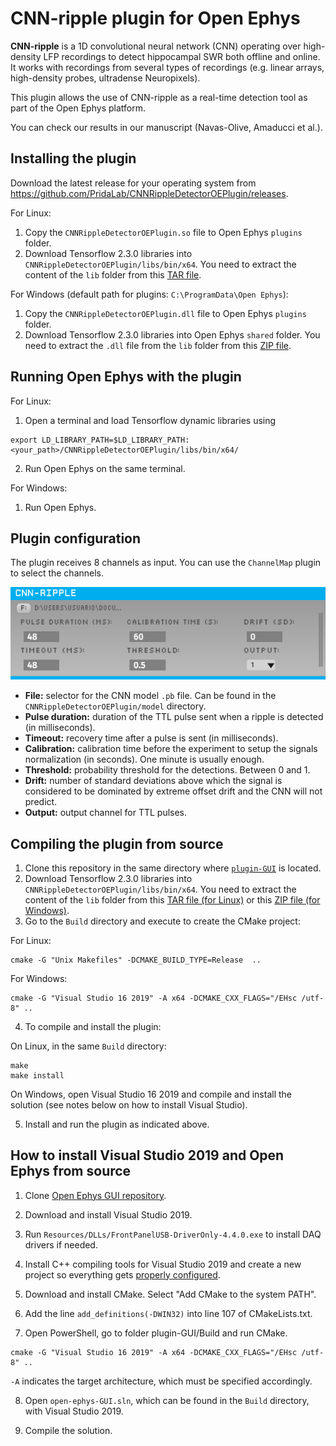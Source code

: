 # CNN-ripple plugin for Open Ephys

**CNN-ripple** is a 1D convolutional neural network (CNN) operating over high-density LFP recordings to detect hippocampal SWR both offline and online. It works with recordings from several types of recordings (e.g. linear arrays, high-density probes, ultradense Neuropixels).

This plugin allows the use of CNN-ripple as a real-time detection tool as part of the Open Ephys platform.

You can check our results in our manuscript (Navas-Olive, Amaducci et al.).

## Installing the plugin

Download the latest release for your operating system from https://github.com/PridaLab/CNNRippleDetectorOEPlugin/releases.

For Linux:
1. Copy the `CNNRippleDetectorOEPlugin.so` file to Open Ephys `plugins` folder.
2. Download Tensorflow 2.3.0 libraries into `CNNRippleDetectorOEPlugin/libs/bin/x64`. You need to extract the content of the `lib` folder from this [TAR file](https://storage.googleapis.com/tensorflow/libtensorflow/libtensorflow-cpu-linux-x86_64-2.3.0.tar.gz).

For Windows (default path for plugins: `C:\ProgramData\Open Ephys`):
1. Copy the `CNNRippleDetectorOEPlugin.dll` file to Open Ephys `plugins` folder.
2. Download Tensorflow 2.3.0 libraries into Open Ephys `shared` folder. You need to extract the `.dll` file from the `lib` folder from this [ZIP file](https://storage.googleapis.com/tensorflow/libtensorflow/libtensorflow-cpu-windows-x86_64-2.3.0.zip).


## Running Open Ephys with the plugin

For Linux:
1. Open a terminal and load Tensorflow dynamic libraries using
```
export LD_LIBRARY_PATH=$LD_LIBRARY_PATH:<your_path>/CNNRippleDetectorOEPlugin/libs/bin/x64/
```
2. Run Open Ephys on the same terminal.


For Windows:
1. Run Open Ephys.


## Plugin configuration
The plugin receives 8 channels as input. You can use the `ChannelMap` plugin to select the channels.

![CNN-ripple](cnn-ripple-plugin.png)
- **File:** selector for the CNN model `.pb` file. Can be found in the `CNNRippleDetectorOEPlugin/model` directory.
- **Pulse duration:** duration of the TTL pulse sent when a ripple is detected (in milliseconds).
- **Timeout:** recovery time after a pulse is sent (in milliseconds).
- **Calibration:** calibration time before the experiment to setup the signals normalization (in seconds). One minute is usually enough.
- **Threshold:** probability threshold for the detections. Between 0 and 1.
- **Drift:** number of standard deviations above which the signal is considered to be dominated by extreme offset drift and the CNN will not predict.
- **Output:** output channel for TTL pulses.


## Compiling the plugin from source

1. Clone this repository in the same directory where [`plugin-GUI`](https://github.com/open-ephys/plugin-GUI) is located.
2. Download Tensorflow 2.3.0 libraries into `CNNRippleDetectorOEPlugin/libs/bin/x64`. You need to extract the content of the `lib` folder from this [TAR file (for Linux)](https://storage.googleapis.com/tensorflow/libtensorflow/libtensorflow-cpu-linux-x86_64-2.3.0.tar.gz) or this [ZIP file (for Windows)](https://storage.googleapis.com/tensorflow/libtensorflow/libtensorflow-cpu-windows-x86_64-2.3.0.zip).
3. Go to the `Build` directory and execute to create the CMake project:

For Linux:
```
cmake -G "Unix Makefiles" -DCMAKE_BUILD_TYPE=Release  ..
```

For Windows:
```
cmake -G "Visual Studio 16 2019" -A x64 -DCMAKE_CXX_FLAGS="/EHsc /utf-8" ..
```

4. To compile and install the plugin:

On Linux, in the same `Build` directory:
```
make
make install
```

On Windows, open Visual Studio 16 2019 and compile and install the solution (see notes below on how to install Visual Studio).

5. Install and run the plugin as indicated above.




## How to install Visual Studio 2019 and Open Ephys from source
1. Clone [Open Ephys GUI repository](https://github.com/open-ephys/plugin-GUI).

2. Download and install Visual Studio 2019.

3. Run `Resources/DLLs/FrontPanelUSB-DriverOnly-4.4.0.exe` to install DAQ drivers if needed.

4. Install C++ compiling tools for Visual Studio 2019 and create a new project so everything gets [properly configured](https://stackoverflow.com/questions/31619296/cmake-does-not-find-visual-c-compiler).

5. Download and install CMake. Select "Add CMake to the system PATH".

6. Add the line `add_definitions(-DWIN32)` into line 107 of CMakeLists.txt.

7. Open PowerShell, go to folder plugin-GUI/Build and run CMake. 

```
cmake -G "Visual Studio 16 2019" -A x64 -DCMAKE_CXX_FLAGS="/EHsc /utf-8" ..
```

`-A` indicates the target architecture, which must be specified accordingly.

8. Open `open-ephys-GUI.sln`, which can be found in the `Build` directory, with Visual Studio 2019.

9. Compile the solution.
